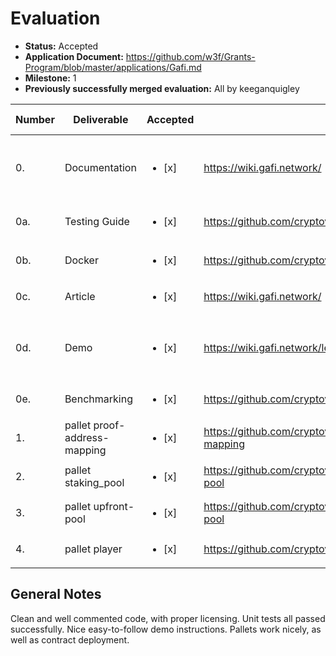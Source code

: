 # Evaluation

- **Status:** Accepted
- **Application Document:** https://github.com/w3f/Grants-Program/blob/master/applications/Gafi.md 
- **Milestone:** 1
- **Previously successfully merged evaluation:** All by keeganquigley

| Number | Deliverable | Accepted | Link | Evaluation Notes |
| ------ | ----------- | -------- | ---- |----------------- |
| 0. | Documentation | <ul><li>[x] </li></ul> | https://wiki.gafi.network/ | Thorough documentation. Some sections have yet to be written. |
| 0a. | Testing Guide | <ul><li>[x] </li></ul> | https://github.com/cryptoviet/gafi#test | All code tested and compiled successfully. |
| 0b. | Docker | <ul><li>[x] </li></ul> | https://github.com/cryptoviet/gafi#run-in-docker | Successful. | 
| 0c. | Article | <ul><li>[x] </li></ul> | https://wiki.gafi.network/ | - | 
| 0d. | Demo | <ul><li>[x] </li></ul> | https://wiki.gafi.network/learn/demo | Was able to get all the way through the demo successfully. | 
| 0e. | Benchmarking | <ul><li>[x] </li></ul> | https://github.com/cryptoviet/gafi#benchmarking | Well tested. | 
| 1. | pallet proof-address-mapping | <ul><li>[x] </li></ul> | https://github.com/cryptoviet/gafi/tree/master/pallets/address-mapping | Looks good. | 
| 2.  | pallet staking_pool | <ul><li>[x] </li></ul> | https://github.com/cryptoviet/gafi/tree/master/pallets/staking-pool | Looks good. | 
| 3.  | pallet upfront-pool | <ul><li>[x] </li></ul> | https://github.com/cryptoviet/gafi/tree/master/pallets/upfront-pool | Looks good. | 
| 4.  | pallet player | <ul><li>[x] </li></ul> | https://github.com/cryptoviet/gafi/tree/master/pallets/player | Looks good. | 

## General Notes

Clean and well commented code, with proper licensing. Unit tests all passed successfully. Nice easy-to-follow demo instructions. Pallets work nicely, as well as contract deployment.
